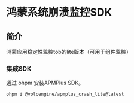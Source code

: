 # 鸿蒙系统崩溃监控SDK

## 简介
鸿蒙应用稳定性监控tob的lite版本（可用于组件监控）

### 集成SDK
通过 ohpm 安装APMPlus SDK。
```shell
ohpm i @volcengine/apmplus_crash_lite@latest